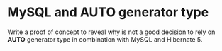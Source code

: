 # MySQL and AUTO generator type
Write a proof of concept to reveal why is not a good decision to rely on **AUTO** generator type in combination with MySQL and Hibernate 5.
